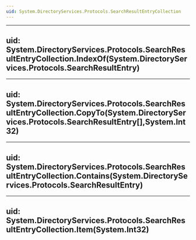 ```yaml
---
uid: System.DirectoryServices.Protocols.SearchResultEntryCollection
---
```


---
uid: System.DirectoryServices.Protocols.SearchResultEntryCollection.IndexOf(System.DirectoryServices.Protocols.SearchResultEntry)
---

---
uid: System.DirectoryServices.Protocols.SearchResultEntryCollection.CopyTo(System.DirectoryServices.Protocols.SearchResultEntry[],System.Int32)
---

---
uid: System.DirectoryServices.Protocols.SearchResultEntryCollection.Contains(System.DirectoryServices.Protocols.SearchResultEntry)
---

---
uid: System.DirectoryServices.Protocols.SearchResultEntryCollection.Item(System.Int32)
---
